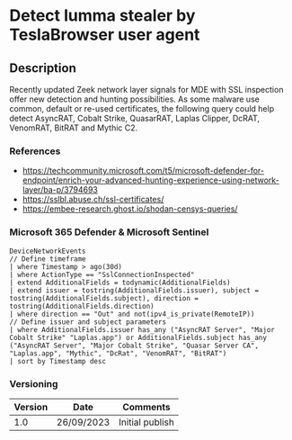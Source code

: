# Detect lumma stealer by TeslaBrowser user agent

## Description

Recently updated Zeek network layer signals for MDE with SSL inspection offer new detection and hunting possibilities. As some malware use common, default or re-used certificates, the following query could help detect AsyncRAT, Cobalt Strike, QuasarRAT, Laplas Clipper, DcRAT, VenomRAT, BitRAT and Mythic C2.

### References
- https://techcommunity.microsoft.com/t5/microsoft-defender-for-endpoint/enrich-your-advanced-hunting-experience-using-network-layer/ba-p/3794693
- https://sslbl.abuse.ch/ssl-certificates/
- https://embee-research.ghost.io/shodan-censys-queries/

### Microsoft 365 Defender & Microsoft Sentinel
```
DeviceNetworkEvents
// Define timeframe 
| where Timestamp > ago(30d)
| where ActionType == "SslConnectionInspected"
| extend AdditionalFields = todynamic(AdditionalFields)
| extend issuer = tostring(AdditionalFields.issuer), subject = tostring(AdditionalFields.subject), direction = tostring(AdditionalFields.direction)
| where direction == "Out" and not(ipv4_is_private(RemoteIP))
// Define issuer and subject parameters
| where AdditionalFields.issuer has_any ("AsyncRAT Server", "Major Cobalt Strike" "Laplas.app") or AdditionalFields.subject has_any ("AsyncRAT Server", "Major Cobalt Strike", "Quasar Server CA", "Laplas.app", "Mythic", "DcRat", "VenomRAT", "BitRAT")
| sort by Timestamp desc 
```

### Versioning
| Version       | Date          | Comments                               |
| ------------- |---------------| ---------------------------------------|
| 1.0           | 26/09/2023    | Initial publish                        |
